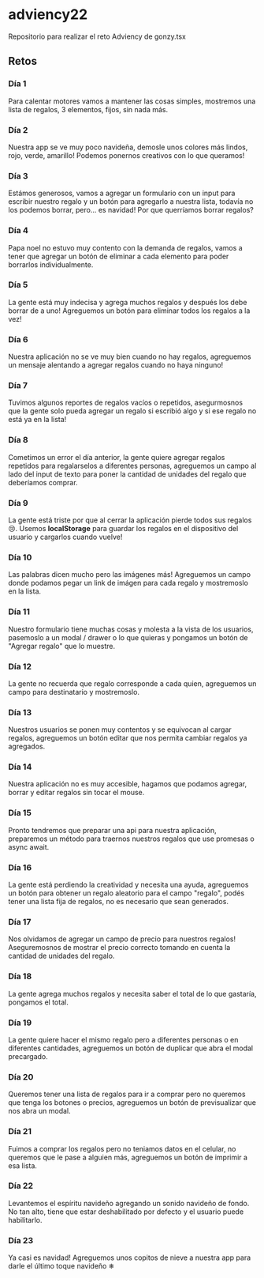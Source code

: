 # adviency22
Repositorio para realizar el reto Adviency de gonzy.tsx

## Retos
### Día 1
Para calentar motores vamos a mantener las cosas simples, mostremos una lista de regalos, 3 elementos, fijos, sin nada más.

### Día 2
Nuestra app se ve muy poco navideña, demosle unos colores más lindos, rojo, verde, amarillo! Podemos ponernos creativos con lo que queramos!

### Día 3
Estámos generosos, vamos a agregar un formulario con un input para escribir nuestro regalo y un botón para agregarlo a nuestra lista, todavía no los podemos borrar, pero... es navidad! Por que querríamos borrar regalos?

### Día 4
Papa noel no estuvo muy contento con la demanda de regalos, vamos a tener que agregar un botón de eliminar a cada elemento para poder borrarlos individualmente.

### Día 5
La gente está muy indecisa y agrega muchos regalos y después los debe borrar de a uno! Agreguemos un botón para eliminar todos los regalos a la vez!

### Día 6
Nuestra aplicación no se ve muy bien cuando no hay regalos, agreguemos un mensaje alentando a agregar regalos cuando no haya ninguno!

### Día 7
Tuvimos algunos reportes de regalos vacíos o repetidos, asegurmosnos que la gente solo pueda agregar un regalo si escribió algo y si ese regalo no está ya en la lista!

### Día 8
Cometimos un error el día anterior, la gente quiere agregar regalos repetidos para regalarselos a diferentes personas, agreguemos un campo al lado del input de texto para poner la cantidad de unidades del regalo que deberíamos comprar.

### Día 9
La gente está triste por que al cerrar la aplicación pierde todos sus regalos 😢. Usemos <b>localStorage</b> para guardar los regalos en el dispositivo del usuario y cargarlos cuando vuelve!

### Día 10
Las palabras dicen mucho pero las imágenes más! Agreguemos un campo donde podamos pegar un link de imágen para cada regalo y mostremoslo en la lista.

### Día 11
Nuestro formulario tiene muchas cosas y molesta a la vista de los usuarios, pasemoslo a un modal / drawer o lo que quieras y pongamos un botón de "Agregar regalo" que lo muestre.

### Día 12
La gente no recuerda que regalo corresponde a cada quien, agreguemos un campo para destinatario y mostremoslo.

### Día 13
Nuestros usuarios se ponen muy contentos y se equivocan al cargar regalos, agreguemos un botón editar que nos permita cambiar regalos ya agregados.

### Día 14
Nuestra aplicación no es muy accesible, hagamos que podamos agregar, borrar y editar regalos sin tocar el mouse.

### Día 15
Pronto tendremos que preparar una api para nuestra aplicación, preparemos un método para traernos nuestros regalos que use promesas o async await.

### Día 16
La gente está perdiendo la creatividad y necesita una ayuda, agreguemos un botón para obtener un regalo aleatorio para el campo "regalo", podés tener una lista fija de regalos, no es necesario que sean generados.

### Día 17
Nos olvidamos de agregar un campo de precio para nuestros regalos! Aseguremosnos de mostrar el precio correcto tomando en cuenta la cantidad de unidades del regalo.

### Día 18
La gente agrega muchos regalos y necesita saber el total de lo que gastaría, pongamos el total.

### Día 19
La gente quiere hacer el mismo regalo pero a diferentes personas o en diferentes cantidades, agreguemos un botón de duplicar que abra el modal precargado.

### Día 20
Queremos tener una lista de regalos para ir a comprar pero no queremos que tenga los botones o precios, agreguemos un botón de previsualizar que nos abra un modal.

### Día 21
Fuimos a comprar los regalos pero no teniamos datos en el celular, no queremos que le pase a alguien más, agreguemos un botón de imprimir a esa lista.

### Día 22
Levantemos el espíritu navideño agregando un sonido navideño de fondo. No tan alto, tiene que estar deshabilitado por defecto y el usuario puede habilitarlo.

### Día 23
Ya casi es navidad! Agreguemos unos copitos de nieve a nuestra app para darle el último toque navideño ❄